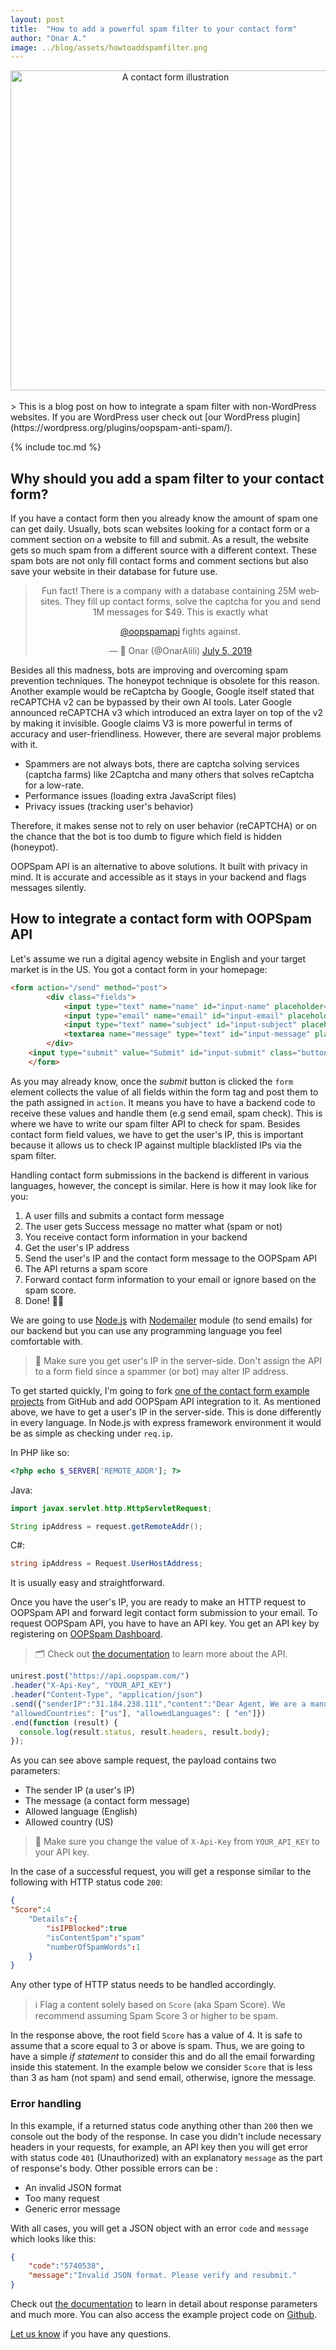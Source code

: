 ```yaml
---
layout: post
title:  "How to add a powerful spam filter to your contact form"
author: "Onar A."
image: ../blog/assets/howtoaddspamfilter.png
---
```

<center><img width="512" alt="A contact form illustration" src="/blog/assets/howtoaddspamfilter.png"></center>
<br/>
> This is a blog post on how to integrate a spam filter with non-WordPress websites. If you are WordPress user check out [our WordPress plugin](https://wordpress.org/plugins/oopspam-anti-spam/).



{% include toc.md %}

## Why should you add a spam filter to your contact form?

If you have a contact form then you already know the amount of spam one can get daily. Usually, bots scan websites looking for a contact form or a comment section on a website to fill and submit. As a result, the website gets so much spam from a different source with a different context. These spam bots are not only fill contact forms and comment sections but also save your website in their database for future use.
<center><blockquote class="twitter-tweet"><p lang="en" dir="ltr">Fun fact! There is a company with a database containing 25M websites. They fill up contact forms, solve the captcha for you and send 1M messages for $49. This is exactly what 

<a href="https://twitter.com/oopspamapi?ref_src=twsrc%5Etfw">@oopspamapi</a> fights against.</p>&mdash; 🐾 Onar (@OnarAlili) <a href="https://twitter.com/OnarAlili/status/1147141090023284736?ref_src=twsrc%5Etfw">July 5, 2019</a></blockquote> <script async src="https://platform.twitter.com/widgets.js" charset="utf-8"></script> </center>

Besides all this madness, bots are improving and overcoming spam prevention techniques. The honeypot technique is obsolete for this reason. Another example would be reCaptcha by Google, Google itself stated that reCAPTCHA v2 can be bypassed by their own AI tools. Later Google announced reCAPTCHA v3 which introduced an extra layer on top of the v2 by making it invisible. Google claims V3 is more powerful in terms of accuracy and user-friendliness. However, there are several major problems with it. 

- Spammers are not always bots, there are captcha solving services (captcha farms) like 2Captcha and many others that solves reCaptcha for a low-rate.
- Performance issues (loading extra JavaScript files)
- Privacy issues (tracking user's behavior)

Therefore, it makes sense not to rely on user behavior (reCAPTCHA) or on the chance that the bot is too dumb to figure which field is hidden (honeypot). 

OOPSpam API is an alternative to above solutions. It built with privacy in mind. It is accurate and accessible as it stays in your backend and flags messages silently.

## How to integrate a contact form with OOPSpam API

Let's assume we run a digital agency website in English and your target market is in the US. You got a contact form in your homepage:

```html
<form action="/send" method="post">
        <div class="fields">
            <input type="text" name="name" id="input-name" placeholder="Name">
            <input type="email" name="email" id="input-email" placeholder="Email address">
            <input type="text" name="subject" id="input-subject" placeholder="Subject">
            <textarea name="message" type="text" id="input-message" placeholder="Message"></textarea>
        </div>
    <input type="submit" value="Submit" id="input-submit" class="button-primary">
    </form>
```

As you may already know, once the _submit_ button is clicked the ```form``` element collects the value of all fields within the form tag and post them to the path assigned in ```action```. It means you have to have a backend code to receive these values and handle them (e.g send email, spam check). This is where we have to write our spam filter API to check for spam.
Besides contact form field values, we have to get the user's IP, this is important because it allows us to check IP against multiple blacklisted IPs via the spam filter.

Handling contact form submissions in the backend is different in various languages, however, the concept is similar. Here is how it may look like for you:

1. A user fills and submits a contact form message
2. The user gets Success message no matter what (spam or not)
3. You receive contact form information in your backend
4. Get the user's IP address
5. Send the user's IP and the contact form message to the OOPSpam API
6. The API returns a spam score
7. Forward contact form information to your email or ignore based on the spam score.
8. Done! 💪🏼

We are going to use [Node.js](https://nodejs.org/) with [Nodemailer](https://nodemailer.com/) module (to send emails) for our backend but you can use any programming language you feel comfortable with.

> 🚧 Make sure you get user's IP in the server-side. Don't assign the API to a form field since a spammer (or bot) may alter IP address. 

To get started quickly, I'm going to fork [one of the contact form example projects](https://github.com/germancutraro/Contact-Form-nodejs) from GitHub and add OOPSpam API integration to it.
As mentioned above, we have to get a user's IP in the server-side. This is done differently in every language.
In Node.js with express framework environment it would be as simple as checking under ```req.ip```.

In PHP like so:

```php
<?php echo $_SERVER['REMOTE_ADDR']; ?>
```

Java:

```java
import javax.servlet.http.HttpServletRequest;

String ipAddress = request.getRemoteAddr();
```

C#:

```csharp
string ipAddress = Request.UserHostAddress;
```

It is usually easy and straightforward.

Once you have the user's IP,  you are ready to make an HTTP request to OOPSpam API and forward legit contact form submission to your email. To request OOPSpam API, you have to have an API key. You get an API key by registering on [OOPSpam Dashboard](https://app.oopspam.com/Identity/Account/Register). 

> 🗂 Check out [the documentation](https://oopspam.com/docs) to learn more about the API.

```javascript
unirest.post("https://api.oopspam.com/")
.header("X-Api-Key", "YOUR_API_KEY")
.header("Content-Type", "application/json")
.send({"senderIP":"31.184.238.111","content":"Dear Agent, We are a manufacturing company which specializes in supplying Aluminum Rod with Zinc Alloy Rod to customers worldwide, based in Japan, Asia.We have been unable to follow up payments effectively for transactions with debtor customers in your country due to our distant locations, thus our reason for requesting for your services representation.", 
"allowedCountries": ["us"], "allowedLanguages": [ "en"]})
.end(function (result) {
  console.log(result.status, result.headers, result.body);
});
```

As you can see above sample request, the payload contains two parameters:

- The sender IP (a user's IP)
- The message (a contact form message)
- Allowed language (English)
- Allowed country (US)

> 🚧 Make sure you change the value of ```X-Api-Key``` from ```YOUR_API_KEY``` to your API key.

In the case of a successful request, you will get a response similar to the following with HTTP status code ```200```:

```json
{
"Score":4
    "Details":{
        "isIPBlocked":true
        "isContentSpam":"spam"
        "numberOfSpamWords":1
    }
}
```

Any other type of HTTP status needs to be handled accordingly.

> ℹ️ Flag a content solely based on ```Score``` (aka Spam Score). We recommend assuming Spam Score 3 or higher to be spam.

In the response above, the root field ```Score``` has a value of 4. It is safe to assume that a score equal to 3 or above is spam.  Thus, we are going to have a simple _if statement_ to consider this and do all the email forwarding inside this statement. In the example below we consider ```Score``` that is less than 3 as ham (not spam) and send email, otherwise, ignore the message.

<script src="https://gist.github.com/onaralili/b4d8238f31fff719cb7d845fcba4851b.js"></script>

### Error handling

In this example, if a returned status code anything other than ```200``` then we console out the body of the response. In case you didn't include necessary headers in your requests, for example, an API key then you will get error with status code ```401```  (Unauthorized) with an explanatory ```message``` as the part of response's body. Other possible errors can be :

- An invalid JSON format
- Too many request
- Generic error message

With all cases, you will get a JSON object with an error ```code``` and ```message``` which looks like this:

```json
{
    "code":"5740538",
    "message":"Invalid JSON format. Please verify and resubmit."
}
````

Check out [the documentation](https://oopspam.com/docs) to learn in detail about response parameters and much more.
You can also access the example project code on [Github](https://github.com/OOPSpam/Contact-Form-nodejs).

[Let us know](https://www.oopspam.com/#contact) if you have any questions.
